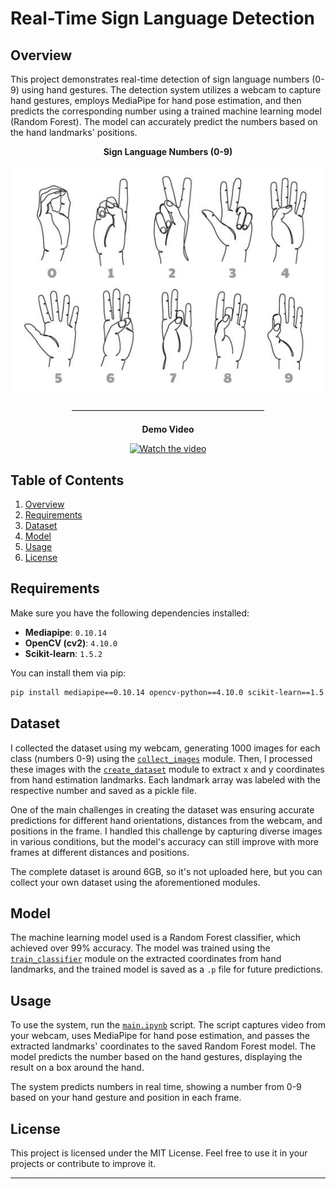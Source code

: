 

# Real-Time Sign Language Detection

## Overview
This project demonstrates real-time detection of sign language numbers (0-9) using hand gestures. The detection system utilizes a webcam to capture hand gestures, employs MediaPipe for hand pose estimation, and then predicts the corresponding number using a trained machine learning model (Random Forest). The model can accurately predict the numbers based on the hand landmarks' positions.

<p align="center">
  <b>Sign Language Numbers (0-9)</b>
</p>

<p align="center">
  <img src="https://github.com/DanialSoleimany/Real-Time-Sign-Language-Detection-Numbers/blob/main/0-to-9.jpg" alt="Sign Language Numbers">
</p>

<p align="center">––––––––––––––––––––––––––––––––––––––––––––</p>

<p align="center">
  <b>Demo Video</b>
</p>

<p align="center">
  <a href="https://www.youtube.com/watch?v=9Z-TEUh9boE">
    <img src="https://img.youtube.com/vi/9Z-TEUh9boE/0.jpg" alt="Watch the video" />
  </a>
</p>

## Table of Contents
1. [Overview](#overview)
2. [Requirements](#requirements)
3. [Dataset](#dataset)
4. [Model](#model)
5. [Usage](#usage)
6. [License](#license)

## Requirements
Make sure you have the following dependencies installed:

- **Mediapipe**: `0.10.14`
- **OpenCV (cv2)**: `4.10.0`
- **Scikit-learn**: `1.5.2`

You can install them via pip:

```bash
pip install mediapipe==0.10.14 opencv-python==4.10.0 scikit-learn==1.5.2
```

## Dataset
I collected the dataset using my webcam, generating 1000 images for each class (numbers 0-9) using the [`collect_images`](https://github.com/DanialSoleimany/Real-Time-Sign-Language-Detection-Numbers/blob/main/collect_images.ipynb) module. Then, I processed these images with the [`create_dataset`](https://github.com/DanialSoleimany/Real-Time-Sign-Language-Detection-Numbers/blob/main/create_dataset.ipynb) module to extract x and y coordinates from hand estimation landmarks. Each landmark array was labeled with the respective number and saved as a pickle file.

One of the main challenges in creating the dataset was ensuring accurate predictions for different hand orientations, distances from the webcam, and positions in the frame. I handled this challenge by capturing diverse images in various conditions, but the model's accuracy can still improve with more frames at different distances and positions.

The complete dataset is around 6GB, so it's not uploaded here, but you can collect your own dataset using the aforementioned modules.

## Model
The machine learning model used is a Random Forest classifier, which achieved over 99% accuracy. The model was trained using the [`train_classifier`](https://github.com/DanialSoleimany/Real-Time-Sign-Language-Detection-Numbers/blob/main/train_classifier.ipynb) module on the extracted coordinates from hand landmarks, and the trained model is saved as a `.p` file for future predictions.

## Usage
To use the system, run the [`main.ipynb`](https://github.com/DanialSoleimany/Real-Time-Sign-Language-Detection-Numbers/blob/main/main.ipynb) script. The script captures video from your webcam, uses MediaPipe for hand pose estimation, and passes the extracted landmarks' coordinates to the saved Random Forest model. The model predicts the number based on the hand gestures, displaying the result on a box around the hand.

The system predicts numbers in real time, showing a number from 0-9 based on your hand gesture and position in each frame.

## License
This project is licensed under the MIT License. Feel free to use it in your projects or contribute to improve it.

---
